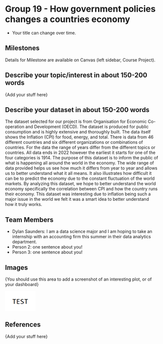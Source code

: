 # Group 19 - How government policies changes a countries economy

- Your title can change over time.

## Milestones

Details for Milestone are available on Canvas (left sidebar, Course Project).

## Describe your topic/interest in about 150-200 words

{Add your stuff here}

## Describe your dataset in about 150-200 words

The dataset selected for our project is from Organisation for Economic Co-operation and Development (OECD). The dataset is produced for public consumption and is highly extensive and thoroughly built. The data itself shows the Inflation (CPI) for food, energy, and total. There is data from 46 different countries and six different organizations or combinations of countries. For the data the range of years differ from the different topics or countries. All data ends in 2022 however the earliest it starts for one of the four categories is 1914. The purpose of this dataset is to inform the public of what is happening all around the world in the economy. The wide range of data provided helps us see how much it differs from year to year and allows us to better understand what it all means. It also illustrates how difficult it can be to predict the economy due to the constant fluctuation of the world markets. By analyzing this dataset, we hope to better understand the world economy specifically the correlation between CPI and how the country runs their economy. This dataset was interesting due to inflation being such a major issue in the world we felt it was a smart idea to better understand how it truly works. 

## Team Members

- Dylan Saunders: I am a data science major and I am hoping to take an internship with an accounting firm this summer in their data analytics department. 
- Person 2: one sentence about you!
- Person 3: one sentence about you!

## Images

{You should use this area to add a screenshot of an interesting plot, or of your dashboard}

<img src ="images/test.png" width="100px">

## References

{Add your stuff here}




